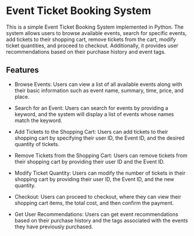 # Event Ticket Booking System

This is a simple Event Ticket Booking System implemented in Python. The system allows users to browse available events, search for specific events, add tickets to their shopping cart, remove tickets from the cart, modify ticket quantities, and proceed to checkout. Additionally, it provides user recommendations based on their purchase history and event tags.

## Features

- Browse Events: Users can view a list of all available events along with their basic information such as event name, summary, time, price, and place.

- Search for an Event: Users can search for events by providing a keyword, and the system will display a list of events whose names match the keyword.

- Add Tickets to the Shopping Cart: Users can add tickets to their shopping cart by specifying their user ID, the Event ID, and the desired quantity of tickets.

- Remove Tickets from the Shopping Cart: Users can remove tickets from their shopping cart by providing their user ID and the Event ID.

- Modify Ticket Quantity: Users can modify the number of tickets in their shopping cart by providing their user ID, the Event ID, and the new quantity.

- Checkout: Users can proceed to checkout, where they can view their shopping cart items, the total cost, and then confirm the payment.

- Get User Recommendations: Users can get event recommendations based on their purchase history and the tags associated with the events they have previously purchased.


